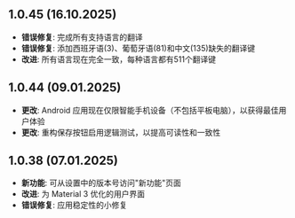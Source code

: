 ## 1.0.45 (16.10.2025)

- **错误修复**: 完成所有支持语言的翻译
- **错误修复**: 添加西班牙语(3)、葡萄牙语(81)和中文(135)缺失的翻译键
- **改进**: 所有语言现在完全一致，每种语言都有511个翻译键

## 1.0.44 (09.01.2025)

- **更改**: Android 应用现在仅限智能手机设备（不包括平板电脑），以获得最佳用户体验
- **更改**: 重构保存按钮启用逻辑测试，以提高可读性和一致性

## 1.0.38 (07.01.2025)

- **新功能**: 可从设置中的版本号访问"新功能"页面
- **改进**: 为 Material 3 优化的用户界面
- **错误修复**: 应用稳定性的小修复